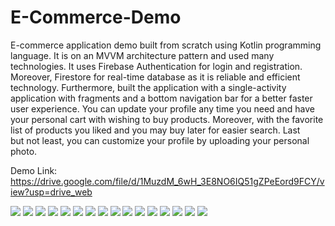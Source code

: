 # E-Commerce-Demo
E-commerce application demo built from scratch using Kotlin programming language. It is on an MVVM architecture pattern and used many technologies. It uses Firebase Authentication for login and registration. Moreover, Firestore for real-time database as it is reliable and efficient technology. Furthermore, built the application with a single-activity application with fragments and a bottom navigation bar for a better faster user experience. You can update your profile any time you need and have your personal cart with wishing to buy products. Moreover, with the favorite list of products you liked and you may buy later for easier search. Last but not least, you can customize your profile by uploading your personal photo.

Demo Link:
    https://drive.google.com/file/d/1MuzdM_6wH_3E8NO6IQ51gZPeEord9FCY/view?usp=drive_web
    
![](https://github.com/Kerelous-Mouris/E-Commerce-Demo/blob/main/screens/Screen2.png)
![](https://github.com/Kerelous-Mouris/E-Commerce-Demo/blob/main/screens/Screen1.png) 
![](https://github.com/Kerelous-Mouris/E-Commerce-Demo/blob/main/screens/Screen3.png)
![](https://github.com/Kerelous-Mouris/E-Commerce-Demo/blob/main/screens/Screen4.png)
![](https://github.com/Kerelous-Mouris/E-Commerce-Demo/blob/main/screens/Screen5.png)
![](https://github.com/Kerelous-Mouris/E-Commerce-Demo/blob/main/screens/Screen6.png)
![](https://github.com/Kerelous-Mouris/E-Commerce-Demo/blob/main/screens/Screen7.png)
![](https://github.com/Kerelous-Mouris/E-Commerce-Demo/blob/main/screens/Screen8.png)
![](https://github.com/Kerelous-Mouris/E-Commerce-Demo/blob/main/screens/Screen9.png)
![](https://github.com/Kerelous-Mouris/E-Commerce-Demo/blob/main/screens/Screen10.png)
![](https://github.com/Kerelous-Mouris/E-Commerce-Demo/blob/main/screens/Screen11.png)
![](https://github.com/Kerelous-Mouris/E-Commerce-Demo/blob/main/screens/Screen12.png)
![](https://github.com/Kerelous-Mouris/E-Commerce-Demo/blob/main/screens/Screen13.png)
![](https://github.com/Kerelous-Mouris/E-Commerce-Demo/blob/main/screens/Screen14.png)
![](https://github.com/Kerelous-Mouris/E-Commerce-Demo/blob/main/screens/Screen15.png)
![](https://github.com/Kerelous-Mouris/E-Commerce-Demo/blob/main/screens/Screen16.png)


